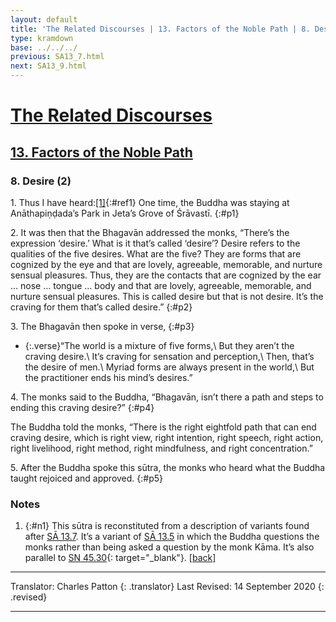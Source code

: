 ```yaml
---
layout: default
title: 'The Related Discourses | 13. Factors of the Noble Path | 8. Desire (2)'
type: kramdown
base: ../../../
previous: SA13_7.html
next: SA13_9.html
---
```


# [The Related Discourses](../index.html)
## [13. Factors of the Noble Path](index.html)
### 8. Desire (2)

1\. Thus I have heard:[\[1\]](#n1){:#ref1} One time, the Buddha was staying at Anāthapiṇḍada’s Park in Jeta’s Grove of Śrāvastī.
{:#p1}

2\. It was then that the Bhagavān addressed the monks, “There’s the expression ‘desire.’ What is it that’s called ‘desire’? Desire refers to the qualities of the five desires. What are the five? They are forms that are cognized by the eye and that are lovely, agreeable, memorable, and nurture sensual pleasures. Thus, they are the contacts that are cognized by the ear … nose … tongue … body and that are lovely, agreeable, memorable, and nurture sensual pleasures. This is called desire but that is not desire. It’s the craving for them that’s called desire.”
{:#p2}

3\. The Bhagavān then spoke in verse,
{:#p3}

* {:.verse}“The world is a mixture of five forms,\\
But they aren’t the craving desire.\\
It’s craving for sensation and perception,\\
Then, that’s the desire of men.\\
Myriad forms are always present in the world,\\
But the practitioner ends his mind’s desires.”

4\. The monks said to the Buddha, “Bhagavān, isn’t there a path and steps to ending this craving desire?”
{:#p4}

The Buddha told the monks, “There is the right eightfold path that can end craving desire, which is right view, right intention, right speech, right action, right livelihood, right method, right mindfulness, and right concentration.”

5\. After the Buddha spoke this sūtra, the monks who heard what the Buddha taught rejoiced and approved.
{:#p5}

### Notes
1. {:#n1} This sūtra is reconstituted from a description of variants found after [SĀ 13.7](SA13_7.html). It’s a variant of [SĀ 13.5](SA13_5.html) in which the Buddha questions the monks rather than being asked a question by the monk Kāma. It’s also parallel to [SN 45.30](https://suttacentral.net/sn45.30){: target="_blank"}. [\[back\]](#ref1)

---

Translator: Charles Patton
{: .translator}
Last Revised: 14 September 2020
{: .revised}

---